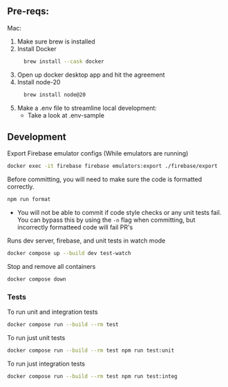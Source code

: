 ## Pre-reqs:

Mac:

1. Make sure brew is installed
2. Install Docker
   ```bash
     brew install --cask docker
   ```
3. Open up docker desktop app and hit the agreement
4. Install node-20
   ```bash
     brew install node@20
   ```
5. Make a .env file to streamline local development:
   - Take a look at .env-sample

## Development

Export Firebase emulator configs (While emulators are running)

```bash
docker exec -it firebase firebase emulators:export ./firebase/export
```

Before committing, you will need to make sure the code is formatted correctly.

```bash
npm run format
```

- You will not be able to commit if code style checks or any unit tests fail.
  You can bypass this by using the `-n` flag when committing, but incorrectly formatteed code will fail PR's

Runs dev server, firebase, and unit tests in watch mode

```bash
docker compose up --build dev test-watch
```

Stop and remove all containers

```bash
docker compose down
```

### Tests

To run unit and integration tests

```bash
docker compose run --build --rm test
```

To run just unit tests

```bash
docker compose run --build --rm test npm run test:unit
```

To run just integration tests

```bash
docker compose run --build --rm test npm run test:integ
```
